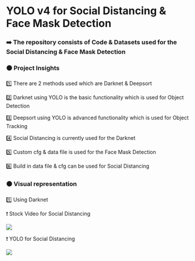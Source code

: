 # YOLO v4 for Social Distancing & Face Mask Detection 

### ➡️ The repository consists of Code & Datasets used for the Social Distancing & Face Mask Detection

### ⚫️ Project Insights

1️⃣ There are 2 methods used which are Darknet & Deepsort 

2️⃣ Darknet using YOLO is the basic functionality which is used for Object Detection

3️⃣ Deepsort using YOLO is advanced functionality which is used for Object Tracking

4️⃣ Social Distancing is currently used for the Darknet 

5️⃣ Custom cfg & data file is used for the Face Mask Detection

6️⃣ Build in data file & cfg can be used for Social Distancing

### ⚫️ Visual representation 

1️⃣ Using Darknet

❗️ Stock Video for Social Distancing 

![](https://github.com/yashindulkar/Social-Distancing-Yolo-v4/blob/master/Videos/Stock%20Video.gif)

❗️ YOLO for Social Distancing

![](https://github.com/yashindulkar/Social-Distancing-Yolo-v4/blob/master/Videos/Output.gif)
